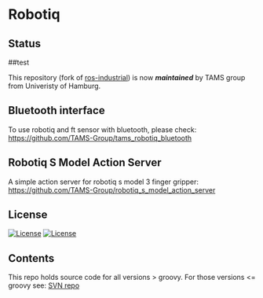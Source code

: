 # Robotiq

## Status

##test

This repository (fork of [ros-industrial](https://github.com/ros-industrial/robotiq)) is now ***maintained*** by TAMS group from Univeristy of Hamburg.

## Bluetooth interface

To use robotiq and ft sensor with bluetooth, please check: https://github.com/TAMS-Group/tams_robotiq_bluetooth

## Robotiq S Model Action Server

A simple action server for robotiq s model 3 finger gripper: https://github.com/TAMS-Group/robotiq_s_model_action_server

## License

[![License](https://img.shields.io/badge/License-Apache%202.0-blue.svg)](https://opensource.org/licenses/Apache-2.0) [![License](https://img.shields.io/badge/License-BSD%203--Clause-blue.svg)](https://opensource.org/licenses/BSD-3-Clause)

## Contents

This repo holds source code for all versions > groovy. For those versions <= groovy see: [SVN repo][]

[ROS wiki]: http://ros.org/wiki/robotiq
[SVN repo]: https://code.google.com/p/swri-ros-pkg/source/browse
